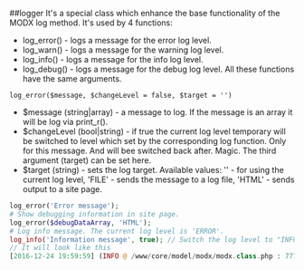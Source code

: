 ##logger
It's a special class which enhance the base functionality of the MODX log method. It's used by 4 functions:

* log_error() - logs a message for the error log level. 
* log_warn() - logs a message for the warning log level.
* log_info() - logs a message for the info log level.
* log_debug() - logs a message for the debug log level.
All these functions have the same arguments.

```
log_error($message, $changeLevel = false, $target = '')
```
- $message (string|array) - a message to log. If the message is an array it will be log via print_r(). 
- $changeLevel (bool|string) - if true the current log level temporary will be switched to level which set by the corresponding log function. Only for this message. And will bee switched back after. Magic. The third argument (target) can be set here.
- $target (string) - sets the log target. Available values: '' - for using the current log level, 'FILE' - sends the message to a log file, 'HTML' - sends output to a site page.

```php
log_error('Error message');
# Show debugging information in site page.
log_error($debugDataArray, 'HTML');
# Log info message. The current log level is 'ERROR'.
log_info('Information message', true); // Switch the log level to "INFO" for logging the message and switch it back to "ERROR".
// It will look like this
[2016-12-24 19:59:59] (INFO @ /www/core/model/modx/modx.class.php : 777) Information message
```